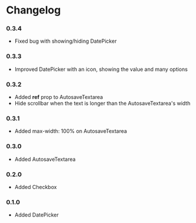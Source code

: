 # Changelog

### 0.3.4
- Fixed bug with showing/hiding DatePicker

### 0.3.3
- Improved DatePicker with an icon, showing the value and many options

### 0.3.2
- Added **ref** prop to AutosaveTextarea
- Hide scrollbar when the text is longer than the AutosaveTextarea's width

### 0.3.1
- Added max-width: 100% on AutosaveTextarea

### 0.3.0
- Added AutosaveTextarea

### 0.2.0
- Added Checkbox

### 0.1.0
- Added DatePicker
